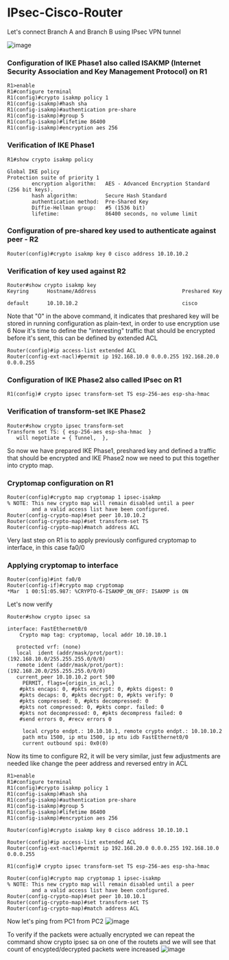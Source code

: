 # IPsec-Cisco-Router
Let's connect Branch A and Branch B using IPsec VPN tunnel

![image](https://github.com/xtrikerpd/IPsec-Cisco-Router/assets/77069512/be37ad81-8f7d-405b-8c77-c5df4a511f94)

### Configuration of IKE Phase1 also called ISAKMP (Internet Security Association and Key Management Protocol) on R1
```
R1>enable
R1#configure terminal
R1(config)#crypto isakmp policy 1
R1(config-isakmp)#hash sha
R1(config-isakmp)#authentication pre-share
R1(config-isakmp)#group 5
R1(config-isakmp)#lifetime 86400
R1(config-isakmp)#encryption aes 256
```
### Verification of IKE Phase1 
```
R1#show crypto isakmp policy

Global IKE policy
Protection suite of priority 1
        encryption algorithm:   AES - Advanced Encryption Standard (256 bit keys).
        hash algorithm:         Secure Hash Standard
        authentication method:  Pre-Shared Key
        Diffie-Hellman group:   #5 (1536 bit)
        lifetime:               86400 seconds, no volume limit
```
### Configuration of pre-shared key used to authenticate against peer - R2
```
Router(config)#crypto isakmp key 0 cisco address 10.10.10.2
```
### Verification of key used against R2
```
Router#show crypto isakmp key
Keyring      Hostname/Address                            Preshared Key

default      10.10.10.2                                  cisco
```
Note that "0" in the above command, it indicates that preshared key will be stored in running configuration as plain-text, in order to use encryption use 6
Now it's time to define the "interesting" traffic that should be encrypted before it's sent, this can be defined by extended ACL
```
Router(config)#ip access-list extended ACL
Router(config-ext-nacl)#permit ip 192.168.10.0 0.0.0.255 192.168.20.0 0.0.0.255
```
### Configuration of IKE Phase2 also called IPsec on R1
```
R1(config)# crypto ipsec transform-set TS esp-256-aes esp-sha-hmac
```
### Verification of transform-set IKE Phase2
```
Router#show crypto ipsec transform-set
Transform set TS: { esp-256-aes esp-sha-hmac  }
   will negotiate = { Tunnel,  },
```
So now we have prepared IKE Phase1, preshared key and defined a traffic that should be encrypted and IKE Phase2 now we need to put this together into crypto map.
### Cryptomap configuration on R1
```
Router(config)#crypto map cryptomap 1 ipsec-isakmp
% NOTE: This new crypto map will remain disabled until a peer
        and a valid access list have been configured.
Router(config-crypto-map)#set peer 10.10.10.2
Router(config-crypto-map)#set transform-set TS
Router(config-crypto-map)#match address ACL
```
Very last step on R1 is to apply previously configured cryptomap to interface, in this case fa0/0
### Applying cryptomap to interface
```
Router(config)#int fa0/0
Router(config-if)#crypto map cryptomap
*Mar  1 00:51:05.987: %CRYPTO-6-ISAKMP_ON_OFF: ISAKMP is ON
```
Let's now verify 
```
Router#show crypto ipsec sa

interface: FastEthernet0/0
    Crypto map tag: cryptomap, local addr 10.10.10.1

   protected vrf: (none)
   local  ident (addr/mask/prot/port): (192.168.10.0/255.255.255.0/0/0)
   remote ident (addr/mask/prot/port): (192.168.20.0/255.255.255.0/0/0)
   current_peer 10.10.10.2 port 500
     PERMIT, flags={origin_is_acl,}
    #pkts encaps: 0, #pkts encrypt: 0, #pkts digest: 0
    #pkts decaps: 0, #pkts decrypt: 0, #pkts verify: 0
    #pkts compressed: 0, #pkts decompressed: 0
    #pkts not compressed: 0, #pkts compr. failed: 0
    #pkts not decompressed: 0, #pkts decompress failed: 0
    #send errors 0, #recv errors 0

     local crypto endpt.: 10.10.10.1, remote crypto endpt.: 10.10.10.2
     path mtu 1500, ip mtu 1500, ip mtu idb FastEthernet0/0
     current outbound spi: 0x0(0)
```
Now its time to configure R2, it will be very similar, just few adjustments are needed like change the peer address and reversed entry in ACL
```
R1>enable
R1#configure terminal
R1(config)#crypto isakmp policy 1
R1(config-isakmp)#hash sha
R1(config-isakmp)#authentication pre-share
R1(config-isakmp)#group 5
R1(config-isakmp)#lifetime 86400
R1(config-isakmp)#encryption aes 256

Router(config)#crypto isakmp key 0 cisco address 10.10.10.1

Router(config)#ip access-list extended ACL
Router(config-ext-nacl)#permit ip 192.168.20.0 0.0.0.255 192.168.10.0 0.0.0.255

R1(config)# crypto ipsec transform-set TS esp-256-aes esp-sha-hmac

Router(config)#crypto map cryptomap 1 ipsec-isakmp
% NOTE: This new crypto map will remain disabled until a peer
        and a valid access list have been configured.
Router(config-crypto-map)#set peer 10.10.10.1
Router(config-crypto-map)#set transform-set TS
Router(config-crypto-map)#match address ACL
```
Now let's ping from PC1 from PC2
![image](https://github.com/xtrikerpd/IPsec-Cisco-Router/assets/77069512/e154f023-56a2-477d-a33d-e431710b2847)

To verify if the packets were actually encrypted we can repeat the command show crypto ipsec sa on one of the routets and we will see that count of encypted/decrypted packets were increased
![image](https://github.com/xtrikerpd/IPsec-Cisco-Router/assets/77069512/5d77b9e6-50bc-4a66-8556-cecbad483489)
